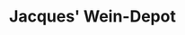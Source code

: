 ---
title: "Jacques' Wein-Depot"
url: /hamburg/jacques-wein-depot-ottenser-hauptstrasse/
shop: Wein
---